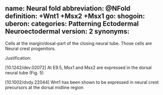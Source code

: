name: Neural fold
abbreviation: @NFold
definition: +Wnt1 +Msx2 +Msx1
go:
shogoin: 
uberon: 
categories: Patterning Ectodermal Neuroectodermal
version: 2
synonyms:
---

Cells at the margin/dosal-part of the closing neural tube.  Those cells are Neural crest progenitors.

Justification:

[10.1242/dev.02072] At E9.5, Msx1 and Msx2 are expressed in the dorsal neural tube (Fig. 5)

[10.1002/dvdy.22044] Wnt1 has been shown to be expressed in neural crest precursors at the dorsal midline region